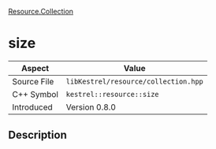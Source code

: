 [Resource.Collection](index.md)
# size
| Aspect | Value |
| --- | --- |
| Source File | `libKestrel/resource/collection.hpp` |
| C++ Symbol | `kestrel::resource::size` |
| Introduced | Version 0.8.0 |
## Description
